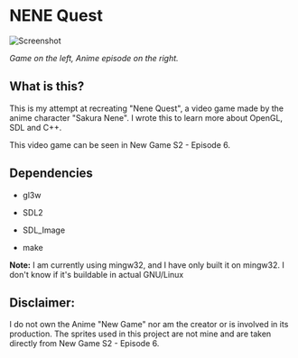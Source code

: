 NENE Quest
==================

![Screenshot](http://i.imgur.com/NhP9gp1.png "Game on the left, Anime episode on the right")

*Game on the left, Anime episode on the right.*

## What is this?
This is my attempt at recreating "Nene Quest", a video game made by the anime character "Sakura Nene". I wrote this to learn more about OpenGL, SDL and C++.

This video game can be seen in New Game S2 - Episode 6.

## Dependencies

* gl3w

* SDL2

* SDL_Image

* make

**Note:** I am currently using mingw32, and I have only built it on mingw32. I don't know if it's buildable in actual GNU/Linux

## Disclaimer:
I do not own the Anime "New Game" nor am the creator or is involved in its production. The sprites used in this project are not mine and are taken directly from New Game S2 - Episode 6.
